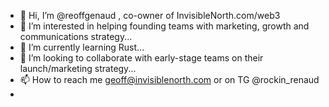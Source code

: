 - 👋 Hi, I’m @reoffgenaud , co-owner of InvisibleNorth.com/web3
- 👀 I’m interested in helping founding teams with marketing, growth and communications strategy...
- 🌱 I’m currently learning Rust...
- 💞️ I’m looking to collaborate with early-stage teams on their launch/marketing strategy...
- 📫 How to reach me geoff@invisiblenorth.com or on TG @rockin_renaud
-
<!---
reoffgenaud/reoffgenaud is a ✨ special ✨ repository because its `README.md` (this file) appears on your GitHub profile.
You can click the Preview link to take a look at your changes.
--->
